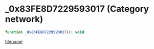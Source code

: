 # _0x83FE8D7229593017 (Category network)

```js
function _0x83FE8D7229593017(): void
```

[filename](_0x83FE8D7229593017_m.md ':include')